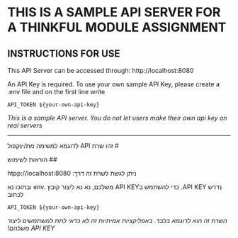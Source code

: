 # THIS IS A SAMPLE API SERVER FOR A THINKFUL MODULE ASSIGNMENT

## INSTRUCTIONS FOR USE

This API Server can be accessed through: http://localhost:8080

An API Key is required. To use your own sample API Key, please create a .env file and on the first line write

`API_TOKEN ${your-own-api-key}`

*This is a sample API server. You do not let users make their own api key on real servers*

***

&#x202b; # זהו שרת API לדוגמא למשימה מת/ינקפול

&#x202b; ## הוראות לשימוש

&#x202b; ניתן לגשת לשרת זה דרך: htpp://localhost:8080

&#x202b; נדרש API KEY. כדי להשתמש בAPI KEY משלכם, נא נא ליצור קובץ .env ובתוכו נא לכתוב

`API_TOKEN ${your-own-api-key}`

&#x202b; *השרת זה הוא לדוגמא בלבד. באפליקציות אמיתיות זה לא כדאי לתת למשתמשים ליצור API KEY משלהם!*
